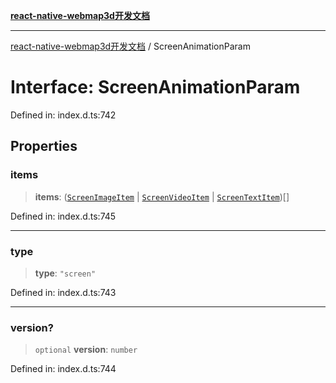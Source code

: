 [**react-native-webmap3d开发文档**](../README.md)

***

[react-native-webmap3d开发文档](../globals.md) / ScreenAnimationParam

# Interface: ScreenAnimationParam

Defined in: index.d.ts:742

## Properties

### items

> **items**: ([`ScreenImageItem`](ScreenImageItem.md) \| [`ScreenVideoItem`](ScreenVideoItem.md) \| [`ScreenTextItem`](ScreenTextItem.md))[]

Defined in: index.d.ts:745

***

### type

> **type**: `"screen"`

Defined in: index.d.ts:743

***

### version?

> `optional` **version**: `number`

Defined in: index.d.ts:744
